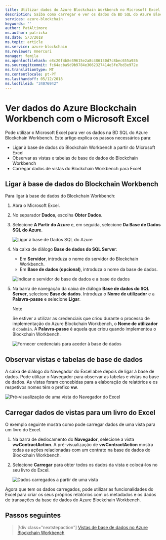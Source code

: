 ```yaml
---
title: Utilizar dados do Azure Blockchain Workbench no Microsoft Excel
description: Saiba como carregar e ver os dados da BD SQL do Azure Blockchain Workbench no Microsoft Excel.
services: azure-blockchain
keywords: ''
author: PatAltimore
ms.author: patricka
ms.date: 5/3/2018
ms.topic: article
ms.service: azure-blockchain
ms.reviewer: mmercuri
manager: femila
ms.openlocfilehash: e8c20f4b8e39615e2a8c486130d7c8bec655a936
ms.sourcegitcommit: fc64acba9d9b9784e3662327414e5fe7bd3e972e
ms.translationtype: MT
ms.contentlocale: pt-PT
ms.lasthandoff: 05/12/2018
ms.locfileid: "34076942"
---
```

# <a name="view-azure-blockchain-workbench-data-with-microsoft-excel"></a>Ver dados do Azure Blockchain Workbench com o Microsoft Excel

Pode utilizar o Microsoft Excel para ver os dados na BD SQL do Azure Blockchain Workbench. Este artigo explica os passos necessários para:

* Ligar à base de dados do Blockchain Workbench a partir do Microsoft Excel
* Observar as vistas e tabelas de base de dados do Blockchain Workbench
* Carregar dados de vistas do Blockchain Workbench para Excel

## <a name="connect-to-the-blockchain-workbench-database"></a>Ligar à base de dados do Blockchain Workbench

Para ligar à base de dados do Blockchain Workbench:

1. Abra o Microsoft Excel.
2. No separador **Dados**, escolha **Obter Dados**.
3. Selecione **A Partir do Azure** e, em seguida, selecione **Da Base de Dados SQL do Azure**.

   ![Ligar à base de Dados SQL do Azure](media/blockchain-workbench-data-excel/connect-sql-db.png)

4. Na caixa de diálogo **Base de dados do SQL Server**:

    * Em **Servidor**, introduza o nome do servidor do Blockchain Workbench.
    * Em **Base de dados (opcional)**, introduza o nome da base de dados.

   ![Indicar o servidor de base de dados e a base de dados](media/blockchain-workbench-data-excel/provide-server-db.png)

5. Na barra de navegação da caixa de diálogo **Base de dados do SQL Server**, selecione **Base de dados**. Introduza o **Nome de utilizador** e a **Palavra-passe** e selecione **Ligar**.

    > [!NOTE]
    > Se estiver a utilizar as credenciais que criou durante o processo de implementação do Azure Blockchain Workbench, o **Nome de utilizador** é `dbadmin`. A **Palavra-passe** é aquela que criou quando implementou o Blockchain Workbench.
    
   ![Fornecer credenciais para aceder à base de dados](media/blockchain-workbench-data-excel/provide-credentials.png)

## <a name="look-at-database-tables-and-views"></a>Observar vistas e tabelas de base de dados

A caixa de diálogo do Navegador do Excel abre depois de ligar à base de dados. Pode utilizar o Navegador para observar as tabelas e vistas na base de dados. As vistas foram concebidas para a elaboração de relatórios e os respetivos nomes têm o prefixo **vw**.

   ![Pré-visualização de uma vista do Navegador do Excel](media/blockchain-workbench-data-excel/excel-navigator.png)

## <a name="load-view-data-into-an-excel-workbook"></a>Carregar dados de vistas para um livro do Excel

O exemplo seguinte mostra como pode carregar dados de uma vista para um livro do Excel.

1. Na barra de deslocamento do **Navegador**, selecione a vista **vwContractAction**. A pré-visualização de **vwContractAction** mostra todas as ações relacionadas com um contrato na base de dados do Blockchain Workbench.
2. Selecione **Carregar** para obter todos os dados da vista e colocá-los no seu livro do Excel.

   ![Dados carregados a partir de uma vista](media/blockchain-workbench-data-excel/view-data.png)

Agora que tem os dados carregados, pode utilizar as funcionalidades do Excel para criar os seus próprios relatórios com os metadados e os dados de transações da base de dados do Azure Blockchain Workbench.

## <a name="next-steps"></a>Passos seguintes

> [!div class="nextstepaction"]
> [Vistas de base de dados no Azure Blockchain Workbench](blockchain-workbench-database-views.md)